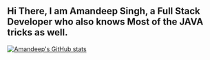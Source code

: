 ## Hi There, I am Amandeep Singh, a Full Stack Developer who also knows Most of the JAVA tricks as well.
[![Amandeep's GitHub stats](https://github-readme-stats.vercel.app/api?username=Aman-0-singh)](https://github.com/Aman-0-singh/github-readme-stats)

<!--
**Aman-0-singh/Aman-0-singh** is a ✨ _special_ ✨ repository because its `README.md` (this file) appears on your GitHub profile.

Here are some ideas to get you started:

- 🔭 I’m currently working on ...
- 🌱 I’m currently learning ...
- 👯 I’m looking to collaborate on ...
- 🤔 I’m looking for help with ...
- 💬 Ask me about ...
- 📫 How to reach me: ...
- 😄 Pronouns: ...
- ⚡ Fun fact: ...
-->
